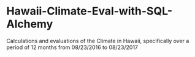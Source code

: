 # Hawaii-Climate-Eval-with-SQL-Alchemy
Calculations and evaluations of the Climate in Hawaii, specifically over a period of 12 months from 08/23/2016 to 08/23/2017
